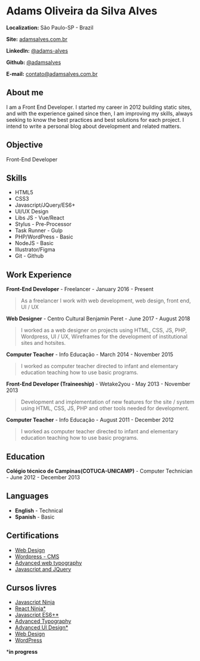 # Adams Oliveira da Silva Alves

**Localization:** São Paulo-SP - Brazil

**Site:** [adamsalves.com.br](https://adamsalves.com.br)

**LinkedIn:** [@adams-alves](https://www.linkedin.com/in/adams-alves/)

**Github:** [@adamsalves](https://github.com/adamsalves)

**E-mail:** contato@adamsalves.com.br

## About me
I am a Front End Developer. I started my career in 2012 building static sites, and with the experience gained since then, I am improving my skills, always seeking to know the best practices and best solutions for each project. I intend to write a personal blog about development and related matters.

## Objective
Front-End Developer

## Skills

* HTML5
* CSS3
* Javascript/JQuery/ES6+
* UI/UX Design
* Libs JS - Vue/React
* Stylus - Pre-Processor
* Task Runner - Gulp
* PHP/WordPress - Basic
* NodeJS - Basic
* Illustrator/Figma
* Git - Github

## Work Experience

**Front-End Developer** - Freelancer - January 2016 - Present

> As a freelancer I work with web development, web design, front end, UI / UX

**Web Designer** - Centro Cultural Benjamin Peret - June 2017 - August 2018

> I worked as a web designer on projects using HTML, CSS, JS, PHP, Wordpress, UI / UX, Wireframes for the development of institutional sites and hotsites.

**Computer Teacher** - Info Educação - March 2014 - November 2015

> I worked as computer teacher directed to infant and elementary education teaching how to use basic programs.

**Front-End Developer (Traineeship)** - Wetake2you - May 2013 - November 2013

> Development and implementation of new features for the site / system using HTML, CSS, JS, PHP and other tools needed for development.

**Computer Teacher** - Info Educação - August 2011 - December 2012

> I worked as computer teacher directed to infant and elementary education teaching how to use basic programs.

## Education

**Colégio técnico de Campinas(COTUCA-UNICAMP)** - Computer Technician - June 2012 - December 2013

## Languages

- **English** - Technical
- **Spanish** - Basic

## Certifications
* [Web Design](https://adams-alves-dev.github.io/resumo/certificados/Web%20Design%20Completo.pdf)
* [Wordpress - CMS](https://adams-alves-dev.github.io/resumo/certificados/WordPress%20Como%20CMS.pdf)
* [Advanced web typography](https://adams-alves-dev.github.io/resumo/certificados/Tipografia%20Avan%C3%A7ada.pdf)
* [Javascript and JQuery](https://adams-alves-dev.github.io/resumo/certificados/JavaScript%20e%20jQuery.pdf)

## Cursos livres
* [Javascript Ninja](https://github.com/adamsalves/curso-javascript-ninja)
* [React Ninja*](https://github.com/da2k/curso-reactjs-ninja)
* [Javascript ES6+*](https://www.origamid.com/curso/javascript-completo-es6/)
* [Advanced Typography](https://www.origamid.com/curso/tipografia-avancada)
* [Advanced UI Design*](https://www.origamid.com/curso/ui-design-avancado/)
* [Web Design](https://www.origamid.com/curso/web-design-completo/)
* [WordPress](https://www.origamid.com/curso/wordpress-como-cms/)

***in progress**